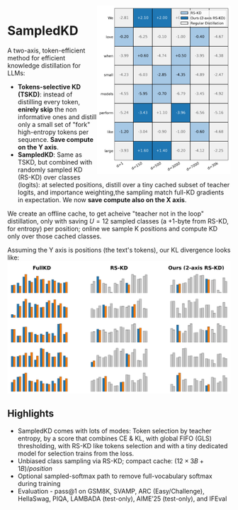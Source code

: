 <img align="right" width="60%" height="60%" src="graphs/rskd_grid.png">

# SampledKD

A two-axis, token-efficient method for  efficient knowledge distillation for LLMs:

- **Tokens-selective KD (TSKD)**: instead of distilling every token, **enirely skip** the non informative ones and distill only a small set of "fork" high-entropy tokens per sequence. **Save compute on the Y axis**.
- **SampledKD**: Same as TSKD, but combined with randomly sampled KD (RS-KD) over classes (logits): at selected positions, distill over a tiny cached subset of teacher logits, and importance weighting,the sampling match full-KD gradients in expectation. We now **save compute also on the X axis**.

We create an offline cache, to get acheive "teacher not in the loop" distillation, only with saving $U=12$ sampled classes (a +1-byte from RS-KD, for entropy) per position; online we sample K positions and compute KD only over those cached classes.

Assuming the Y axis is positions (the text's tokens), our KL divergence looks like:
![KD intuition (positions footprint)](graphs/kd_intuition.png)
## Highlights

- SampledKD comes with lots of modes: Token selection by teacher entropy, by a score that combines CE & KL, with global FIFO (GLS) thresholding, with RS-KD like tokens selection and with a tiny dedicated model for selection trains from the loss.
- Unbiased class sampling via RS-KD; compact cache: $(12\times3B + 1B)/position$
- Optional sampled-softmax path to remove full-vocabulary softmax during training
- Evaluation - pass@1 on GSM8K, SVAMP, ARC (Easy/Challenge), HellaSwag, PIQA, LAMBADA (test-only), AIME’25 (test-only), and IFEval